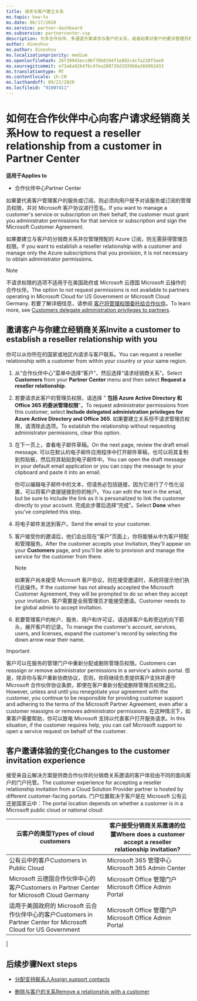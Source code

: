 ```yaml
---
title: 请求与客户建立关系
ms.topic: how-to
ms.date: 06/17/2020
ms.service: partner-dashboard
ms.subservice: partnercenter-csp
description: 为多合作伙伴、多通道方案请求与客户的关系，或者如果对客户的委派管理员权限需要还原，则为。
author: dineshvu
ms.author: dineshvu
ms.localizationpriority: medium
ms.openlocfilehash: 26f39943ecc06f70b0194f1e892c4cfa218f5ee9
ms.sourcegitcommit: e73a8a926476c47ea280735d1939b8a366982d33
ms.translationtype: MT
ms.contentlocale: zh-CN
ms.lasthandoff: 09/22/2020
ms.locfileid: "91007411"
---
```

# <a name="how-to-request-a-reseller-relationship-from-a-customer-in-partner-center"></a><span data-ttu-id="72138-103">如何在合作伙伴中心向客户请求经销商关系</span><span class="sxs-lookup"><span data-stu-id="72138-103">How to request a reseller relationship from a customer in Partner Center</span></span>

<span data-ttu-id="72138-104">**适用于**</span><span class="sxs-lookup"><span data-stu-id="72138-104">**Applies to**</span></span>

- <span data-ttu-id="72138-105">合作伙伴中心</span><span class="sxs-lookup"><span data-stu-id="72138-105">Partner Center</span></span>

<span data-ttu-id="72138-106">如果要代表客户管理客户的服务或订阅，则必须向用户授予对该服务或订阅的管理员权限，并对 Microsoft 客户协议进行签名。</span><span class="sxs-lookup"><span data-stu-id="72138-106">If you want to manage a customer's service or subscription on their behalf, the customer must grant you administrator permissions for that service or subscription and sign the Microsoft Customer Agreement.</span></span>

<span data-ttu-id="72138-107">如果要建立与客户的分销商关系并仅管理预配的 Azure 订阅，则无需获得管理员权限。</span><span class="sxs-lookup"><span data-stu-id="72138-107">If you want to establish a reseller relationship with a customer and manage only the Azure subscriptions that you provision, it is not necessary to obtain administrator permissions.</span></span>

>[!NOTE] 
><span data-ttu-id="72138-108">不请求权限的选项不适用于在美国政府或 Microsoft 云德国 Microsoft 云操作的合作伙伴。</span><span class="sxs-lookup"><span data-stu-id="72138-108">The option to not request permissions is not available to partners operating in Microsoft Cloud for US Government or Microsoft Cloud Germany.</span></span> <span data-ttu-id="72138-109">若要了解详细信息，请参阅 [客户将管理权限委托给合作伙伴](customers-revoke-admin-privileges.md)。</span><span class="sxs-lookup"><span data-stu-id="72138-109">To learn more, see [Customers delegate administration privileges to partners](customers-revoke-admin-privileges.md).</span></span>

## <a name="invite-a-customer-to-establish-a-reseller-relationship-with-you"></a><span data-ttu-id="72138-110">邀请客户与你建立经销商关系</span><span class="sxs-lookup"><span data-stu-id="72138-110">Invite a customer to establish a reseller relationship with you</span></span>

<span data-ttu-id="72138-111">你可以从你所在的国家或地区内请求与客户联系。</span><span class="sxs-lookup"><span data-stu-id="72138-111">You can request a reseller relationship with a customer from within your country or your same region.</span></span>

1. <span data-ttu-id="72138-112">从“合作伙伴中心”菜单中选择“客户”，然后选择“请求经销商关系”。</span><span class="sxs-lookup"><span data-stu-id="72138-112">Select **Customers** from your **Partner Center** menu and then select **Request a reseller relationship**.</span></span>

2. <span data-ttu-id="72138-113">若要请求此客户的管理员权限，请选择 " **包括 Azure Active Directory 和 Office 365 的委派管理权限**"。</span><span class="sxs-lookup"><span data-stu-id="72138-113">To request administrator permissions from this customer, select **Include delegated administration privileges for Azure Active Directory and Office 365**.</span></span> <span data-ttu-id="72138-114">如果要建立关系但不请求管理员权限，请清除此选项。</span><span class="sxs-lookup"><span data-stu-id="72138-114">To establish the relationship without requesting administrator permissions, clear this option.</span></span>

3. <span data-ttu-id="72138-115">在下一页上，查看电子邮件草稿。</span><span class="sxs-lookup"><span data-stu-id="72138-115">On the next page, review the draft email message.</span></span> <span data-ttu-id="72138-116">可以在默认的电子邮件应用程序中打开邮件草稿，也可以将其复制到剪贴板，然后将其粘贴到电子邮件中。</span><span class="sxs-lookup"><span data-stu-id="72138-116">You can open the draft message in your default email application or you can copy the message to your clipboard and paste it into an email.</span></span>

   <span data-ttu-id="72138-117">你可以编辑电子邮件中的文本，但请务必包括链接，因为它进行了个性化设置，可以将客户直接链接到你的帐户。</span><span class="sxs-lookup"><span data-stu-id="72138-117">You can edit the text in the email, but be sure to include the link as it is personalized to link the customer directly to your account.</span></span> <span data-ttu-id="72138-118">完成此步骤后选择“完成”。</span><span class="sxs-lookup"><span data-stu-id="72138-118">Select **Done** when you've completed this step.</span></span>

4. <span data-ttu-id="72138-119">将电子邮件发送到客户。</span><span class="sxs-lookup"><span data-stu-id="72138-119">Send the email to your customer.</span></span>

5. <span data-ttu-id="72138-120">客户接受你的邀请后，他们会出现在“客户”页面上，你将能够从中为客户预配和管理服务。</span><span class="sxs-lookup"><span data-stu-id="72138-120">After the customer accepts your invitation, they'll appear on your **Customers** page, and you'll be able to provision and manage the service for the customer from there.</span></span>

   > [!NOTE]
   > <span data-ttu-id="72138-121">如果客户尚未接受 Microsoft 客户协议，则在接受邀请时，系统将提示他们执行此操作。</span><span class="sxs-lookup"><span data-stu-id="72138-121">If the customer has not already accepted the Microsoft Customer Agreement, they will be prompted to do so when they accept your invitation.</span></span> <span data-ttu-id="72138-122">客户需要是全局管理员才能接受邀请。</span><span class="sxs-lookup"><span data-stu-id="72138-122">Customer needs to be global admin to accept invitation.</span></span>

6. <span data-ttu-id="72138-123">若要管理客户的帐户、服务、用户和许可证，请选择客户名称旁边的向下箭头，展开客户的记录。</span><span class="sxs-lookup"><span data-stu-id="72138-123">To manage the customer's account, services, users, and licenses, expand the customer's record by selecting the down arrow near their name.</span></span>

> [!IMPORTANT]  
> <span data-ttu-id="72138-124">客户可以在服务的管理门户中重新分配或删除管理员权限。</span><span class="sxs-lookup"><span data-stu-id="72138-124">Customers can reassign or remove administrator permissions in a service's admin portal.</span></span> <span data-ttu-id="72138-125">但是，除非你与客户重新协商协议，否则，你将继续负责提供客户支持并遵守 Microsoft 合作伙伴协议条款，即使在客户重新分配或删除管理员权限之后。</span><span class="sxs-lookup"><span data-stu-id="72138-125">However, unless and until you renegotiate your agreement with the customer, you continue to be responsible for providing customer support and adhering to the terms of the Microsoft Partner Agreement, even after a customer reassigns or removes administrator permissions.</span></span> <span data-ttu-id="72138-126">在这种情况下，如果客户需要帮助，你可以致电 Microsoft 支持以代表客户打开服务请求。</span><span class="sxs-lookup"><span data-stu-id="72138-126">In this situation, if the customer requires help, you can call Microsoft support to open a service request on behalf of the customer.</span></span>

## <a name="changes-to-the-customer-invitation-experience"></a><span data-ttu-id="72138-127">客户邀请体验的变化</span><span class="sxs-lookup"><span data-stu-id="72138-127">Changes to the customer invitation experience</span></span>

<span data-ttu-id="72138-128">接受来自云解决方案提供商合作伙伴的分销商关系邀请的客户体验由不同的面向客户的门户托管。</span><span class="sxs-lookup"><span data-stu-id="72138-128">The customer experience for accepting a reseller relationship invitation from a Cloud Solution Provider partner is hosted by different customer-facing portals.</span></span> <span data-ttu-id="72138-129">门户位置取决于客户是在 Microsoft 公有云还是国家云中：</span><span class="sxs-lookup"><span data-stu-id="72138-129">The portal location depends on whether a customer is in a Microsoft public cloud or national cloud:</span></span>

|<span data-ttu-id="72138-130">云客户的类型</span><span class="sxs-lookup"><span data-stu-id="72138-130">Types of cloud customers</span></span>  | <span data-ttu-id="72138-131">客户接受分销商关系邀请的位置</span><span class="sxs-lookup"><span data-stu-id="72138-131">Where does a customer accept a reseller relationship invitation?</span></span> |
|---------|---------
| <span data-ttu-id="72138-132">公有云中的客户</span><span class="sxs-lookup"><span data-stu-id="72138-132">Customers in Public Cloud</span></span> | <span data-ttu-id="72138-133">Microsoft 365 管理中心</span><span class="sxs-lookup"><span data-stu-id="72138-133">Microsoft 365 Admin Center</span></span> |
| <span data-ttu-id="72138-134">Microsoft 云德国合作伙伴中心的客户</span><span class="sxs-lookup"><span data-stu-id="72138-134">Customers in Partner Center for Microsoft Cloud Germany</span></span> | <span data-ttu-id="72138-135">Microsoft Office 管理门户</span><span class="sxs-lookup"><span data-stu-id="72138-135">Microsoft Office Admin Portal</span></span> |
| <span data-ttu-id="72138-136">适用于美国政府的 Microsoft 云合作伙伴中心的客户</span><span class="sxs-lookup"><span data-stu-id="72138-136">Customers in Partner Center for Microsoft Cloud for US Government</span></span> | <span data-ttu-id="72138-137">Microsoft Office 管理门户</span><span class="sxs-lookup"><span data-stu-id="72138-137">Microsoft Office Admin Portal</span></span> |
|

## <a name="next-steps"></a><span data-ttu-id="72138-138">后续步骤</span><span class="sxs-lookup"><span data-stu-id="72138-138">Next steps</span></span>

- [<span data-ttu-id="72138-139">分配支持联系人</span><span class="sxs-lookup"><span data-stu-id="72138-139">Assign support contacts</span></span>](assign-support-contacts.md)

- [<span data-ttu-id="72138-140">删除与客户的关系</span><span class="sxs-lookup"><span data-stu-id="72138-140">Remove a relationship with a customer</span></span>](remove-a-relationship.md)
